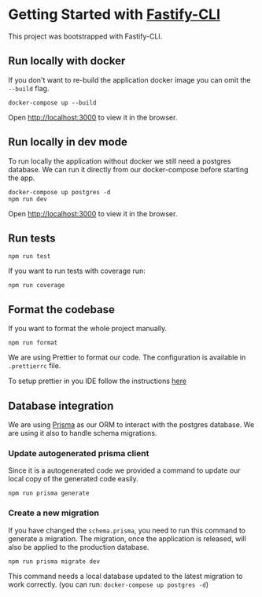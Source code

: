 # Getting Started with [Fastify-CLI](https://www.npmjs.com/package/fastify-cli)

This project was bootstrapped with Fastify-CLI.

## Run locally with docker

If you don't want to re-build the application docker image you can omit the `--build` flag.

```
docker-compose up --build
```

Open [http://localhost:3000](http://localhost:3000) to view it in the browser.

## Run locally in dev mode

To run locally the application without docker we still need a postgres database.
We can run it directly from our docker-compose before starting the app.

```
docker-compose up postgres -d
npm run dev
```

Open [http://localhost:3000](http://localhost:3000) to view it in the browser.

## Run tests

```
npm run test
```

If you want to run tests with coverage run:

```
npm run coverage
```

## Format the codebase

If you want to format the whole project manually.

```
npm run format
```

We are using Prettier to format our code.
The configuration is available in `.prettierrc` file.

To setup prettier in you IDE follow the instructions [here](https://prettier.io/docs/en/editors.html)

## Database integration

We are using [Prisma](https://www.prisma.io/docs/orm/prisma-client/setup-and-configuration/introduction) as our ORM to interact with the postgres database.
We are using it also to handle schema migrations.

### Update autogenerated prisma client

Since it is a autogenerated code we provided a command to update our local copy of the generated code easily.

```
npm run prisma generate
```

### Create a new migration

If you have changed the `schema.prisma`, you need to run this command to generate a migration.
The migration, once the application is released, will also be applied to the production database.

```
npm run prisma migrate dev
```

This command needs a local database updated to the latest migration to work correctly.
(you can run: `docker-compose up postgres -d`)
